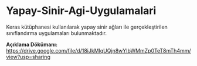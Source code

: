 # Yapay-Sinir-Agi-Uygulamalari
Keras kütüphanesi kullanılarak yapay sinir ağları ile gerçekleştirilen sınıflandırma uygulamaları bulunmaktadır. 

**Açıklama Dökümanı:** https://drive.google.com/file/d/18iJkMIqUQjn8wYIbWMmZp0TeT8mTh4mm/view?usp=sharing
